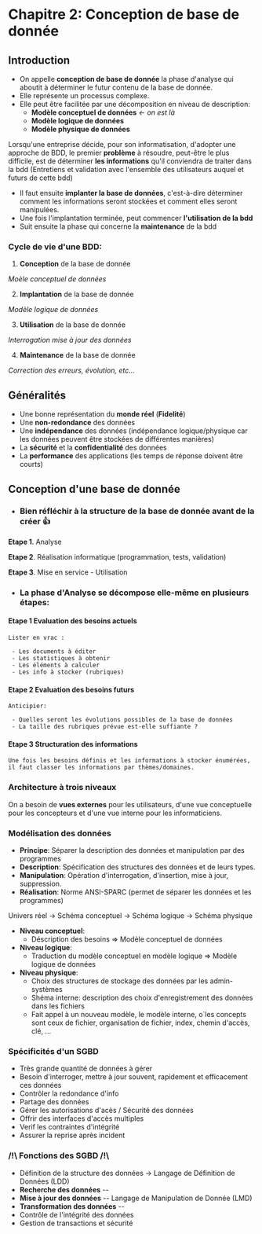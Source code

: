 # Chapitre 2: Conception de base de donnée

## Introduction

- On appelle **conception de base de donnée** la phase d'analyse qui aboutit à déterminer le futur contenu de la base de donnée.
- Elle représente un processus complexe.
- Elle peut être facilitée par une décomposition en niveau de description:
  - **Modèle conceptuel de données** *<- on est là*
  - **Modèle logique de données**
  - **Modèle physique de données**

Lorsqu'une entreprise décide, pour son informatisation, d'adopter une approche de BDD, le premier **problème** à résoudre, peut-être le plus difficile, est de déterminer **les informations** qu'il conviendra de traiter dans la bdd 
(Entretiens et validation avec l'ensemble des utilisateurs auquel et futurs de cette bdd)

- Il faut ensuite **implanter la base de données**, c'est-à-dire déterminer comment les informations seront stockées et comment elles seront manipulées.
- Une fois l'implantation terminée, peut commencer **l'utilisation de la bdd**
- Suit ensuite la phase qui concerne la **maintenance** de la bdd

### Cycle de vie d'une BDD:

1. **Conception** de la base de donnée

*Moèle conceptuel de données*

2. **Implantation** de la base de donnée

*Modèle logique de données*

3. **Utilisation** de la base de donnée

*Interrogation mise à jour des données*

4. **Maintenance** de la base de donnée

*Correction des erreurs, évolution, etc...*

## Généralités

- Une bonne représentation du **monde réel** (**Fidelité**)
- Une **non-redondance** des données
- Une **indépendance** des données (indépendance logique/physique car les données peuvent être stockées de différentes manières)
- La **sécurité** et la **confidentialité** des données
- La **performance** des applications (les temps de réponse doivent être courts)

## Conception d'une base de donnée

- ### Bien réfléchir à la **structure** de la base de donnée avant de la créer :thumbsup:

**Etape 1**. Analyse

**Etape 2**. Réalisation informatique (programmation, tests, validation)

**Etape 3**. Mise en service - Utilisation

- ### La phase d'Analyse se décompose elle-même en plusieurs étapes:

#### Etape 1 Evaluation des besoins actuels

    Lister en vrac :

     - Les documents à éditer
     - Les statistiques à obtenir
     - Les éléments à calculer
     - Les info à stocker (rubriques)

#### Etape 2 Evaluation des besoins futurs

    Anticipier:
    
     - Quelles seront les évolutions possibles de la base de données
     - La taille des rubriques prévue est-elle suffiante ?

#### Etape 3 Structuration des informations

    Une fois les besoins définis et les informations à stocker énumérées, il faut classer les informations par thèmes/domaines.

### Architecture à trois niveaux

On a besoin de **vues externes** pour les utilisateurs, d'une vue conceptuelle pour les concepteurs et d'une vue interne pour les informaticiens.

### Modélisation des données

- **Principe**: Séparer la description des données et manipulation par des programmes
- **Description**: Spécification des structures des données et de leurs types.
- **Manipulation**: Opération d'interrogation, d'insertion, mise à jour, suppression.
- **Réalisation**: Norme ANSI-SPARC (permet de séparer les données et les programmes)

Univers réel -> Schéma conceptuel -> Schéma logique -> Schéma physique

- **Niveau conceptuel**: 
  - Déscription des besoins => Modèle conceptuel de données
- **Niveau logique**: 
  - Traduction du modèle conceptuel en modèle logique => Modèle logique de données
- **Niveau physique**: 
  - Choix des structures de stockage des données par les admin-systèmes
  - Shéma interne: description des choix d'enregistrement des données dans les fichiers
  - Fait appel à un nouveau modèle, le modèle interne, o`les concepts sont ceux de fichier, organisation de fichier, index, chemin d'accès, clé, ...

### Spécificités d'un SGBD

- Très grande quantité de données à gérer
- Besoin d'interroger, mettre à jour souvent, rapidement et efficacement ces données
- Contrôler la redondance d'info
- Partage des données
- Gérer les autorisations d'acès / Sécurité des données
- Offrir des interfaces d'accès multiples
- Verif les contraintes d'intégrité
- Assurer la reprise après incident

### /!\ Fonctions des SGBD /!\

- Définition de la structure des données -> Langage de Définition de Données (LDD)
- **Recherche des données** --
- **Mise à jour des données** -- Langage de Manipulation de Donnée (LMD)
- **Transformation des données** --
- Contrôle de l'intégrité des données
- Gestion de transactions et sécurité
